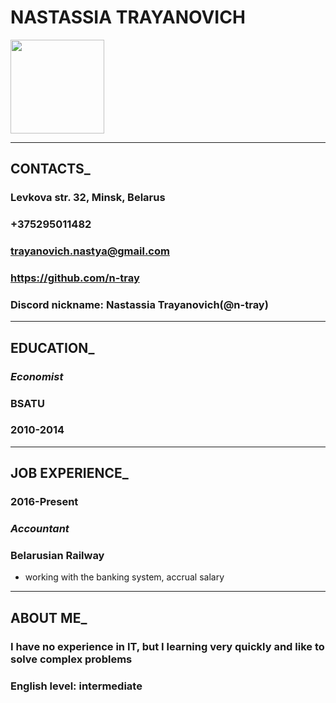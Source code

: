 # NASTASSIA __TRAYANOVICH__
<img src="images/12.jpg" width="150">

___
## CONTACTS_
### Levkova str. 32, Minsk, Belarus
### +375295011482
### trayanovich.nastya@gmail.com
### https://github.com/n-tray
### Discord nickname: Nastassia Trayanovich(@n-tray)

___
## EDUCATION_
### __*Economist*__
### BSATU
### 2010-2014
___
## JOB EXPERIENCE_
### 2016-Present
### __*Accountant*__
### Belarusian Railway
* working with the banking system, accrual salary
___
## ABOUT ME_
### I have no experience in IT, but I learning very quickly and like to solve complex problems
### English level: intermediate
